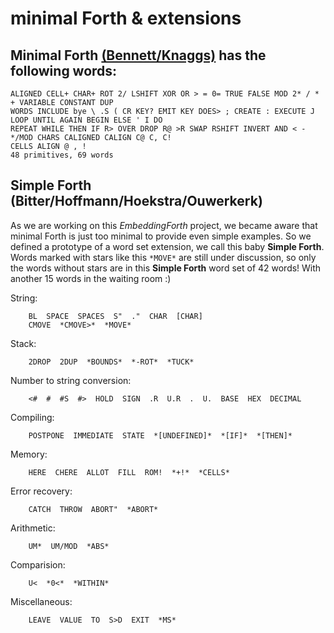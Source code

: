 # minimal Forth & extensions

## Minimal Forth [(Bennett/Knaggs)](http://www.euroforth.org/ef15/papers/knaggs.pdf) has the following words:

```
ALIGNED CELL+ CHAR+ ROT 2/ LSHIFT XOR OR > = 0= TRUE FALSE MOD 2* / * + VARIABLE CONSTANT DUP 
WORDS INCLUDE bye \ .S ( CR KEY? EMIT KEY DOES> ; CREATE : EXECUTE J LOOP UNTIL AGAIN BEGIN ELSE ' I DO 
REPEAT WHILE THEN IF R> OVER DROP R@ >R SWAP RSHIFT INVERT AND < - */MOD CHARS CALIGNED CALIGN C@ C, C! 
CELLS ALIGN @ , ! 
48 primitives, 69 words
```

## Simple Forth (Bitter/Hoffmann/Hoekstra/Ouwerkerk)

As we are working on this *EmbeddingForth* project, we became aware that minimal Forth is just too minimal to provide even simple examples. So we defined a prototype of a word set extension, we call this baby **Simple Forth**.  
Words marked with stars like this `*MOVE*` are still under discussion, so only the words without stars are in this **Simple Forth** word set of 42 words! With another 15 words in the waiting room :)

String:
```
    BL  SPACE  SPACES  S"  ."  CHAR  [CHAR]
    CMOVE  *CMOVE>*  *MOVE*
```
Stack:
```
    2DROP  2DUP  *BOUNDS*  *-ROT*  *TUCK*
```
Number to string conversion:
```
    <#  #  #S  #>  HOLD  SIGN  .R  U.R  .  U.  BASE  HEX  DECIMAL
```
Compiling:
``` 
    POSTPONE  IMMEDIATE  STATE  *[UNDEFINED]*  *[IF]*  *[THEN]*
```
Memory:
```
    HERE  CHERE  ALLOT  FILL  ROM!  *+!*  *CELLS*
```
Error recovery:
```
    CATCH  THROW  ABORT"  *ABORT*
```
Arithmetic:
```
    UM*  UM/MOD  *ABS*
```
Comparision:
```
    U<  *0<*  *WITHIN*
```
Miscellaneous:
```
    LEAVE  VALUE  TO  S>D  EXIT  *MS*
```
